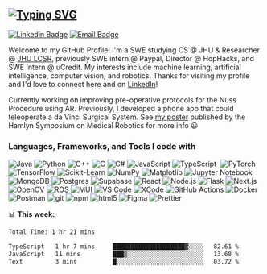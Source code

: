 ## <a href="https://git.io/typing-svg"><img src="https://readme-typing-svg.herokuapp.com?font=Fira+Code&size=30&duration=2000&pause=100000&color=F7F7F7&random=false&width=435&lines=Hey%2C+I'm+Akhil!" alt="Typing SVG" /></a>

[![Linkedin Badge](https://img.shields.io/badge/-akhildeo-blue?style=flat&logo=Linkedin&logoColor=white&link=https://www.linkedin.com/in/akhildeo/)](https://www.linkedin.com/in/akhildeo/)
[![Email Badge](https://img.shields.io/badge/adeo1-D14836?style=flat&logo=gmail&logoColor=white)](mailto:adeo1@jhu.edu)

Welcome to my GitHub Profile! I'm a SWE studying CS @ JHU & Researcher @ [JHU LCSR](https://lcsr.jhu.edu/), previously SWE intern @ Paypal, Director @ HopHacks, and SWE Intern @ uCredit. My interests include machine learning, artificial intelligence, computer vision, and robotics. Thanks for visiting my profile and I'd love to connect here and on [LinkedIn](https://www.linkedin.com/in/akhildeo/)!

Currently working on improving pre-operative protocols for the Nuss Procedure using AR. Previously, I developed a phone app that could teleoperate a da Vinci Surgical System. See [my poster](https://doi.org/10.31256/HSMR2023.63) published by the Hamlyn Symposium on Medical Robotics for more info 😃

<!-- See my personal website for more info -->

<h3>Languages, Frameworks, and Tools I code with</h3>

<img alt="Java" src="https://img.shields.io/badge/java-%23ED8B00.svg?style=flat-square&logo=openjdk&logoColor=white" />&nbsp;<img alt="Python" src="https://img.shields.io/badge/python-3670A0?style=flat-square&logo=python&logoColor=ffdd54" />
<img alt="C++" src="https://img.shields.io/badge/c++-%2300599C.svg?style=flat-square&logo=c%2B%2B&logoColor=white" />
<img alt="C" src="https://img.shields.io/badge/c-%2300599C.svg?style=flat-squaree&logo=c&logoColor=white" />
<img alt="C#" src="https://img.shields.io/badge/c%23-%23239120.svg?style=flat-square&logo=csharp&logoColor=white" />
<img alt="JavaScript" src="https://img.shields.io/badge/javascript-%23323330.svg?style=flat-square&logo=javascript&logoColor=%23F7DF1E" />
<img alt="TypeScript" src="https://img.shields.io/badge/-TypeScript-007ACC?style=flat-square&logo=typescript&logoColor=white" />&nbsp;
<img alt="PyTorch" src="https://img.shields.io/badge/PyTorch-%23EE4C2C.svg?style=flat-square&logo=PyTorch&logoColor=white" />
<img alt="TensorFlow" src="https://img.shields.io/badge/TensorFlow-%23FF6F00.svg?style=flat-square&logo=TensorFlow&logoColor=white" />
<img alt="Scikit-Learn" src="https://img.shields.io/badge/scikit--learn-%23F7931E.svg?style=flat-square&logo=scikit-learn&logoColor=white" />
<img alt="NumPy" src="https://img.shields.io/badge/numpy-%23013243.svg?style=flat-square&logo=numpy&logoColor=white" />
<img alt="Matplotlib" src="https://img.shields.io/badge/Matplotlib-%23ffffff.svg?style=flat-square&logo=Matplotlib&logoColor=black" />
<img alt="Jupyter Notebook" src="https://img.shields.io/badge/jupyter-%23FA0F00.svg?style=flat-square&logo=jupyter&logoColor=white" />
<img alt="MongoDB" src="https://img.shields.io/badge/-MongoDB-13aa52?style=flat-square&logo=mongodb&logoColor=white" />
<img alt="Postgres" src="https://img.shields.io/badge/postgres-%23316192.svg?style=flat-square&logo=postgresql&logoColor=white" />
<img alt="Supabase" src="https://img.shields.io/badge/Supabase-3ECF8E?style=flat-square&logo=supabase&logoColor=white" />
<img alt="React" src="https://img.shields.io/badge/-React-45b8d8?style=flat-square&logo=react&logoColor=white" />
<img alt="Node.js" src="https://img.shields.io/badge/-Nodejs-43853d?style=flat-square&logo=Node.js&logoColor=white" />
<img alt="Flask" src="https://img.shields.io/badge/flask-%23000.svg?style=flat-square&logo=flask&logoColor=white" />
<img alt="Next.js" src="https://img.shields.io/badge/Next-black?style=flat-square&logo=next.js&logoColor=white" />
<img alt="OpenCV" src="https://img.shields.io/badge/opencv-%23white.svg?style=flat-square&logo=opencv&logoColor=white" />
<img alt="ROS" src="https://img.shields.io/badge/ros-%230A0FF9.svg?style=flat-square&logo=ros&logoColor=white" />
<img alt="MUI" src="https://img.shields.io/badge/MUI-%230081CB.svg?style=flat-square&logo=mui&logoColor=white" />
<img alt="VS Code" src="https://img.shields.io/badge/Visual%20Studio%20Code-0078d7.svg?style=flat-square&logo=visual-studio-code&logoColor=white" />
<img alt="XCode" src="https://img.shields.io/badge/Xcode-007ACC?style=flat-square&logo=Xcode&logoColor=white" />
<img alt="GitHub Actions" src="https://img.shields.io/badge/-Github_Actions-2088FF?style=flat-square&logo=github-actions&logoColor=white" />
<img alt="Docker" src="https://img.shields.io/badge/-Docker-46a2f1?style=flat-square&logo=docker&logoColor=white" />
<img alt="Postman" src="https://img.shields.io/badge/Postman-FF6C37?style=flat-square&logo=postman&logoColor=white" />
<img alt="git" src="https://img.shields.io/badge/-Git-F05032?style=flat-square&logo=git&logoColor=white" />
<img alt="npm" src="https://img.shields.io/badge/-NPM-CB3837?style=flat-square&logo=npm&logoColor=white" />
<img alt="html5" src="https://img.shields.io/badge/-HTML5-E34F26?style=flat-square&logo=html5&logoColor=white" />
<img alt="Figma" src="https://img.shields.io/badge/figma-%23F24E1E.svg?style=flat-square&logo=figma&logoColor=white" />
<img alt="Prettier" src="https://img.shields.io/badge/-Prettier-F7B93E?style=flat-square&logo=prettier&logoColor=white" />

📊 **This week:**

<!--START_SECTION:waka-->

```txt
Total Time: 1 hr 21 mins

TypeScript   1 hr 7 mins     ████████████████████▓░░░░   82.61 %
JavaScript   11 mins         ███▒░░░░░░░░░░░░░░░░░░░░░   13.68 %
Text         3 mins          █░░░░░░░░░░░░░░░░░░░░░░░░   03.72 %
```

<!--END_SECTION:waka-->

<!-- 📈 **My GitHub Stats:**

![Akhil's GitHub stats-Dark](https://github-readme-stats-rho-liart-33.vercel.app/api?username=akhildeo&hide=stars,issues&show_icons=true&theme=transparent) -->

</div>

<!---
AkhilDeo/AkhilDeo is a ✨ special ✨ repository because its `README.md` (this file) appears on your GitHub profile.
You can click the Preview link to take a look at your changes.
--->
